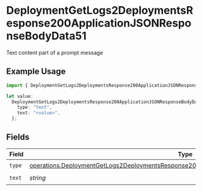 # DeploymentGetLogs2DeploymentsResponse200ApplicationJSONResponseBodyData51

Text content part of a prompt message

## Example Usage

```typescript
import { DeploymentGetLogs2DeploymentsResponse200ApplicationJSONResponseBodyData51 } from "@orq-ai/node/models/operations";

let value:
  DeploymentGetLogs2DeploymentsResponse200ApplicationJSONResponseBodyData51 = {
    type: "text",
    text: "<value>",
  };
```

## Fields

| Field                                                                                                                                                                                                          | Type                                                                                                                                                                                                           | Required                                                                                                                                                                                                       | Description                                                                                                                                                                                                    |
| -------------------------------------------------------------------------------------------------------------------------------------------------------------------------------------------------------------- | -------------------------------------------------------------------------------------------------------------------------------------------------------------------------------------------------------------- | -------------------------------------------------------------------------------------------------------------------------------------------------------------------------------------------------------------- | -------------------------------------------------------------------------------------------------------------------------------------------------------------------------------------------------------------- |
| `type`                                                                                                                                                                                                         | [operations.DeploymentGetLogs2DeploymentsResponse200ApplicationJSONResponseBodyData5Evals7Type](../../models/operations/deploymentgetlogs2deploymentsresponse200applicationjsonresponsebodydata5evals7type.md) | :heavy_check_mark:                                                                                                                                                                                             | N/A                                                                                                                                                                                                            |
| `text`                                                                                                                                                                                                         | *string*                                                                                                                                                                                                       | :heavy_check_mark:                                                                                                                                                                                             | N/A                                                                                                                                                                                                            |